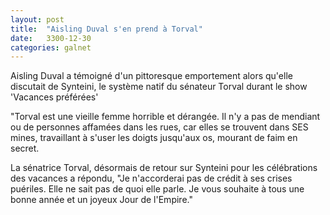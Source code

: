 ```yaml
---
layout: post
title:  "Aisling Duval s'en prend à Torval"
date:   3300-12-30
categories: galnet
---
```

Aisling Duval a témoigné d'un pittoresque emportement alors qu'elle discutait de Synteini, le système natif du sénateur Torval durant le show 'Vacances préférées'

"Torval est une vieille femme horrible et dérangée. Il n'y a pas de mendiant ou de personnes affamées dans les rues, car elles se trouvent dans SES mines, travaillant à s'user les doigts jusqu'aux os, mourant de faim en secret.

La sénatrice Torval, désormais de retour sur Synteini pour les célébrations des vacances a répondu,
"Je n'accorderai pas de crédit à ses crises puériles. Elle ne sait pas de quoi elle parle. Je vous souhaite à tous une bonne année et un joyeux Jour de l'Empire."
